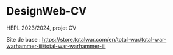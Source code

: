 # DesignWeb-CV
HEPL 2023/2024, projet CV

Site de base : https://store.totalwar.com/en/total-war/total-war-warhammer-iii/total-war-warhammer-iii
